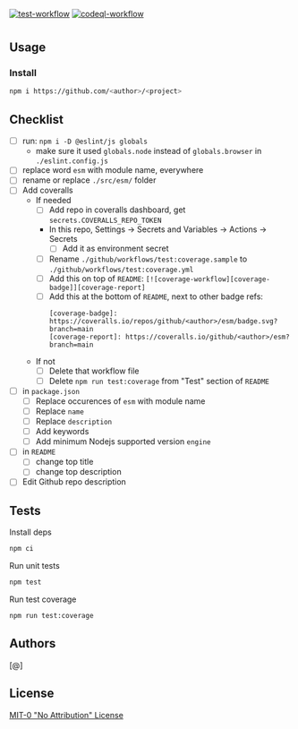 [![test-workflow][test-badge]][test-workflow] [![codeql-workflow][codeql-badge]][codeql-workflow]

# <project>

> <description>

## Usage

### Install

```bash
npm i https://github.com/<author>/<project>
```

## Checklist

- [ ] run: `npm i -D @eslint/js globals`
  - make sure it used `globals.node` instead of `globals.browser`
    in `./eslint.config.js`
- [ ] replace word `esm` with module name, everywhere
- [ ] rename or replace `./src/esm/` folder
- [ ] Add coveralls
  - If needed
    - [ ] Add repo in coveralls dashboard, get `secrets.COVERALLS_REPO_TOKEN`
    - In this repo, Settings -> Secrets and Variables -> Actions -> Secrets
        - [ ] Add it as environment secret
    - [ ] Rename `./github/workflows/test:coverage.sample` to `./github/workflows/test:coverage.yml`
    - [ ] Add this on top of `README`: `[![coverage-workflow][coverage-badge]][coverage-report]`
    - [ ] Add this at the bottom of `README`, next to other badge refs:
      ```
      [coverage-badge]: https://coveralls.io/repos/github/<author>/esm/badge.svg?branch=main
      [coverage-report]: https://coveralls.io/github/<author>/esm?branch=main
      ```
  - If not
    - [ ] Delete that workflow file
    - [ ] Delete `npm run test:coverage` from "Test" section of `README`
- [ ] in `package.json`
  - [ ] Replace occurences of `esm` with module name
  - [ ] Replace `name`
  - [ ] Replace `description`
  - [ ] Add keywords
  - [ ] Add minimum Nodejs supported version `engine`
- [ ] in `README`
  - [ ] change top title
  - [ ] change top description
- [ ] Edit Github repo description

## Tests

Install deps

```bash
npm ci
```

Run unit tests

```bash
npm test
```

Run test coverage

```bash
npm run test:coverage
```

## Authors

[@<author>]

## License

[MIT-0 "No Attribution" License][license]

[test-badge]: https://github.com/<author>/<project>/actions/workflows/test:unit.yml/badge.svg
[test-workflow]: https://github.com/<author>/<project>/actions/workflows/test:unit.yml

[codeql-badge]: https://github.com/<author>/<project>/actions/workflows/codeql.yml/badge.svg
[codeql-workflow]: https://github.com/<author>/<project>/actions/workflows/codeql.yml

[<author>]: https://github.com/<author>
[license]: ./LICENSE

